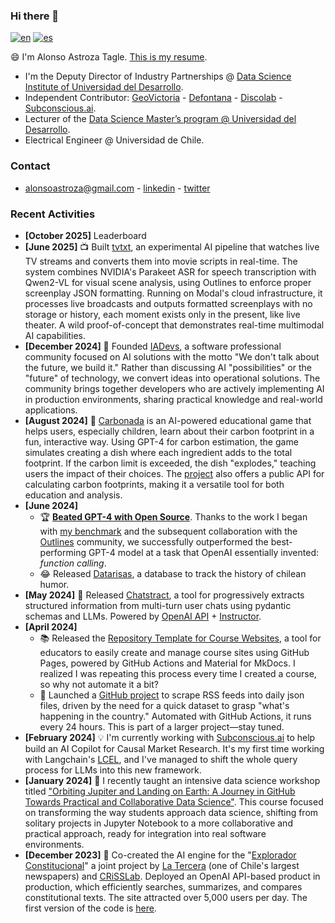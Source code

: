 ### Hi there 👋

<!--
**aastroza/aastroza** is a ✨ _special_ ✨ repository because its `README.md` (this file) appears on your GitHub profile.

Here are some ideas to get you started:

- 🔭 I’m currently working on ...
- 🌱 I’m currently learning ...
- 👯 I’m looking to collaborate on ...
- 🤔 I’m looking for help with ...
- 💬 Ask me about ...
- 📫 How to reach me: ...
- 😄 Pronouns: ...
- ⚡ Fun fact: ...
-->
[![en](https://img.shields.io/badge/lang-en-red.svg)](https://github.com/aastroza/aastroza/blob/main/README.md)
[![es](https://img.shields.io/badge/lang-es-yellow.svg)](https://github.com/aastroza/aastroza/blob/main/README.es.md)

😄 I'm Alonso Astroza Tagle. [This is my resume](https://docs.google.com/document/d/1wxtLNsBQYz-peTrHwgZdpdJh3xIa_v-jNS0JNXj7tUo/edit?usp=sharing).

* I'm the Deputy Director of Industry Partnerships @  [Data Science Institute of Universidad del Desarrollo](https://ingenieria.udd.cl/persona/alonso-astroza-tagle/).
* Independent Contributor: [GeoVictoria](https://www.geovictoria.com) - [Defontana](https://www.defontana.com) - [Discolab](https://www.discolab.cl) - [Subconscious.ai](https://www.subconscious.ai/).
* Lecturer of the [Data Science Master’s program @ Universidad del Desarrollo](https://ingenieria.udd.cl/postgrado/magister-en-data-science/profesores/).
* Electrical Engineer @ Universidad de Chile.

### Contact

* alonsoastroza@gmail.com - [linkedin](https://www.linkedin.com/in/aastrozacl/) - [twitter](https://twitter.com/aastroza)

### Recent Activities

- **[October 2025]** Leaderboard
- **[June 2025]** 📺 Built [tvtxt](https://github.com/aastroza/tvtxt), an experimental AI pipeline that watches live TV streams and converts them into movie scripts in real-time. The system combines NVIDIA's Parakeet ASR for speech transcription with Qwen2-VL for visual scene analysis, using Outlines to enforce proper screenplay JSON formatting. Running on Modal's cloud infrastructure, it processes live broadcasts and outputs formatted screenplays with no storage or history, each moment exists only in the present, like live theater. A wild proof-of-concept that demonstrates real-time multimodal AI capabilities.
- **[December 2024]** 🚀 Founded [IADevs](https://www.linkedin.com/company/iadevsconf), a software professional community focused on AI solutions with the motto "We don't talk about the future, we build it." Rather than discussing AI "possibilities" or the "future" of technology, we convert ideas into operational solutions. The community brings together developers who are actively implementing AI in production environments, sharing practical knowledge and real-world applications.
- **[August 2024]** 🍲 [Carbonada](https://carbonada.cl/) is an AI-powered educational game that helps users, especially children, learn about their carbon footprint in a fun, interactive way. Using GPT-4 for carbon estimation, the game simulates creating a dish where each ingredient adds to the total footprint. If the carbon limit is exceeded, the dish "explodes," teaching users the impact of their choices. The [project](https://github.com/aastroza/carbonada) also offers a public API for calculating carbon footprints, making it a versatile tool for both education and analysis.
- **[June 2024]**
  - 🏆 [**Beated GPT-4 with Open Source**](https://blog.dottxt.co/oss-v-gpt4.html). Thanks to the work I began with [my benchmark](https://alonsoastroza.com/posts/structured-generation-benchmark/) and the subsequent collaboration with the [Outlines](https://github.com/outlines-dev/outlines) community, we successfully outperformed the best-performing GPT-4 model at a task that OpenAI essentially invented: *function calling*.
  - 😂 Released [Datarisas](https://github.com/aastroza/chilean-humor), a database to track the history of chilean humor.
- **[May 2024]** 💬 Released [Chatstract](https://github.com/aastroza/chatstract), a tool for progressively extracts structured information from multi-turn user chats using pydantic schemas and LLMs. Powered by [OpenAI API](https://github.com/openai/openai-python) + [Instructor](https://github.com/jxnl/instructor/).
- **[April 2024]**
  - 📚 Released the [Repository Template for Course Websites](https://github.com/aastroza/course-template), a tool for educators to easily create and manage course sites using GitHub Pages, powered by GitHub Actions and Material for MkDocs. I realized I was repeating this process every time I created a course, so why not automate it a bit?
  - 🚀 Launched a [GitHub project](https://github.com/aastroza/rss-feeds-scraper) to scrape RSS feeds into daily json files, driven by the need for a quick dataset to grasp "what's happening in the country." Automated with GitHub Actions, it runs every 24 hours. This is part of a larger project—stay tuned.
- **[February 2024]** 💡 I'm currently working with [Subconscious.ai](https://www.subconscious.ai/) to help build an AI Copilot for Causal Market Research. It's my first time working with Langchain's [LCEL](https://python.langchain.com/docs/expression_language/), and I've managed to shift the whole query process for LLMs into this new framework. 
- **[January 2024]** 🌌 I recently taught an intensive data science workshop titled ["Orbiting Jupiter and Landing on Earth: A Journey in GitHub Towards Practical and Collaborative Data Science"](https://idsudd.github.io/github-workshop/). This course focused on transforming the way students approach data science, shifting from solitary projects in Jupyter Notebook to a more collaborative and practical approach, ready for integration into real software environments.
- **[December 2023]** 📖 Co-created the AI engine for the "[Explorador Constitucional](https://www.latercera.com/la-tercera-sabado/noticia/cuales-son-las-diferencias-entre-los-textos-constitucionales/RUC2LB45ZBAEHN3RFKDEGI6ZRE/)" a joint project by [La Tercera](https://www.latercera.com/) (one of Chile's largest newspapers) and [CRiSSLab](https://criss-lab.com/). Deployed an OpenAI API-based product in production, which efficiently searches, summarizes, and compares constitutional texts. The site attracted over 5,000 users per day. The first version of the code is [here](https://github.com/aastroza/llm-search-discolab).
